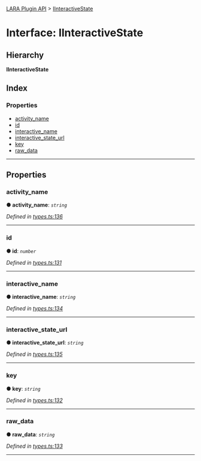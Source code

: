 [LARA Plugin API](../README.md) > [IInteractiveState](../interfaces/iinteractivestate.md)

# Interface: IInteractiveState

## Hierarchy

**IInteractiveState**

## Index

### Properties

* [activity_name](iinteractivestate.md#activity_name)
* [id](iinteractivestate.md#id)
* [interactive_name](iinteractivestate.md#interactive_name)
* [interactive_state_url](iinteractivestate.md#interactive_state_url)
* [key](iinteractivestate.md#key)
* [raw_data](iinteractivestate.md#raw_data)

---

## Properties

<a id="activity_name"></a>

###  activity_name

**● activity_name**: *`string`*

*Defined in [types.ts:136](https://github.com/concord-consortium/lara/blob/b01ee383/lara-typescript/src/plugin-api/types.ts#L136)*

___
<a id="id"></a>

###  id

**● id**: *`number`*

*Defined in [types.ts:131](https://github.com/concord-consortium/lara/blob/b01ee383/lara-typescript/src/plugin-api/types.ts#L131)*

___
<a id="interactive_name"></a>

###  interactive_name

**● interactive_name**: *`string`*

*Defined in [types.ts:134](https://github.com/concord-consortium/lara/blob/b01ee383/lara-typescript/src/plugin-api/types.ts#L134)*

___
<a id="interactive_state_url"></a>

###  interactive_state_url

**● interactive_state_url**: *`string`*

*Defined in [types.ts:135](https://github.com/concord-consortium/lara/blob/b01ee383/lara-typescript/src/plugin-api/types.ts#L135)*

___
<a id="key"></a>

###  key

**● key**: *`string`*

*Defined in [types.ts:132](https://github.com/concord-consortium/lara/blob/b01ee383/lara-typescript/src/plugin-api/types.ts#L132)*

___
<a id="raw_data"></a>

###  raw_data

**● raw_data**: *`string`*

*Defined in [types.ts:133](https://github.com/concord-consortium/lara/blob/b01ee383/lara-typescript/src/plugin-api/types.ts#L133)*

___

